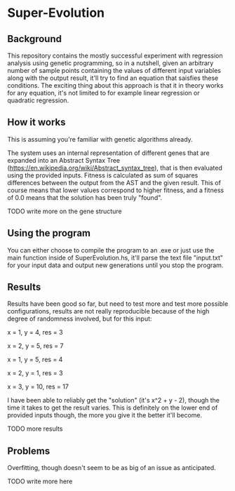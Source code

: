 # Super-Evolution

## Background

This repository contains the mostly successful experiment with regression analysis using genetic programming, so in a nutshell, given an arbitrary number of sample points containing the values of different input variables along with the output result, it'll try to find an equation that saisfies these conditions. The exciting thing about this approach is that it in theory works for any equation, it's not limited to for example linear regression or quadratic regression.

## How it works

This is assuming you're familiar with genetic algorithms already.

The system uses an internal representation of different genes that are expanded into an Abstract Syntax Tree (https://en.wikipedia.org/wiki/Abstract_syntax_tree), that is then evaluated using the provided inputs. Fitness is calculated as sum of squares differences between the output from the AST and the given result. This of course means that lower values correspond to higher fitness, and a fitness of 0.0 means that the solution has been truly "found".

TODO write more on the gene structure

## Using the program

You can either choose to compile the program to an .exe or just use the main function inside of SuperEvolution.hs, it'll parse the text file "input.txt" for your input data and output new generations until you stop the program.

## Results

Results have been good so far, but need to test more and test more possible configurations, results are not really reproducible because of the high degree of randomness involved, but for this input:

x = 1, y = 4, res = 3

x = 2, y = 5, res = 7

x = 1, y = 5, res = 4

x = 2, y = 1, res = 3

x = 3, y = 10, res = 17


I have been able to reliably get the "solution" (it's x^2 + y - 2), though the time it takes to get the result varies. This is definitely on the lower end of provided inputs though, the more you give it the better it'll become.

TODO more results

## Problems

Overfitting, though doesn't seem to be as big of an issue as anticipated.

TODO write more here

